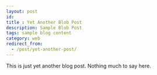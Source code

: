 ```yaml
---
layout: post
id: 
title : Yet Another Blob Post 
description: Sample Blob Post 
tags: sample blog content
category: web
redirect_from:
  - /post/yet-another-post/
---
```


This is just yet another blog post. Nothing much to say here.